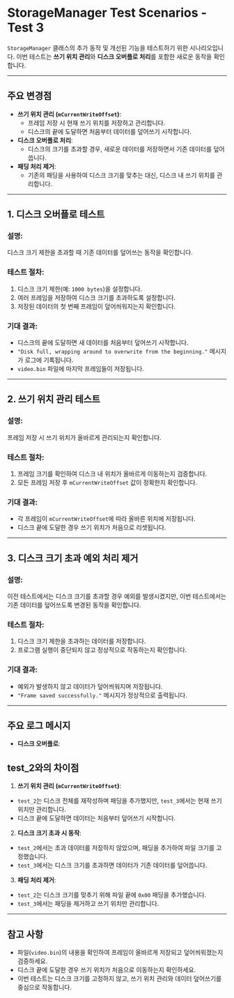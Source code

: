 # StorageManager Test Scenarios - Test 3

`StorageManager` 클래스의 추가 동작 및 개선된 기능을 테스트하기 위한 시나리오입니다. 이번 테스트는 **쓰기 위치 관리**와 **디스크 오버플로 처리**를 포함한 새로운 동작을 확인합니다.

---

## 주요 변경점
- **쓰기 위치 관리 (`mCurrentWriteOffset`)**:
  - 프레임 저장 시 현재 쓰기 위치를 저장하고 관리합니다.
  - 디스크의 끝에 도달하면 처음부터 데이터를 덮어쓰기 시작합니다.
- **디스크 오버플로 처리**:
  - 디스크의 크기를 초과할 경우, 새로운 데이터를 저장하면서 기존 데이터를 덮어씁니다.
- **패딩 처리 제거**:
  - 기존의 패딩을 사용하여 디스크 크기를 맞추는 대신, 디스크 내 쓰기 위치를 관리합니다.
  
---

## 1. 디스크 오버플로 테스트
### **설명**:
디스크 크기 제한을 초과할 때 기존 데이터를 덮어쓰는 동작을 확인합니다.

### **테스트 절차**:
1. 디스크 크기 제한(예: `1000 bytes`)을 설정합니다.
2. 여러 프레임을 저장하여 디스크 크기를 초과하도록 설정합니다.
3. 저장된 데이터의 첫 번째 프레임이 덮어씌워지는지 확인합니다.

### **기대 결과**:
- 디스크의 끝에 도달하면 새 데이터를 처음부터 덮어쓰기 시작합니다.
- `"Disk full, wrapping around to overwrite from the beginning."` 메시지가 로그에 기록됩니다.
- `video.bin` 파일에 마지막 프레임들이 저장됩니다.

---

## 2. 쓰기 위치 관리 테스트
### **설명**:
프레임 저장 시 쓰기 위치가 올바르게 관리되는지 확인합니다.

### **테스트 절차**:
1. 프레임 크기를 확인하여 디스크 내 위치가 올바르게 이동하는지 검증합니다.
2. 모든 프레임 저장 후 `mCurrentWriteOffset` 값이 정확한지 확인합니다.

### **기대 결과**:
- 각 프레임이 `mCurrentWriteOffset`에 따라 올바른 위치에 저장됩니다.
- 디스크 끝에 도달한 경우 쓰기 위치가 처음으로 리셋됩니다.

---

## 3. 디스크 크기 초과 예외 처리 제거
### **설명**:
이전 테스트에서는 디스크 크기를 초과할 경우 예외를 발생시켰지만, 이번 테스트에서는 기존 데이터를 덮어쓰도록 변경된 동작을 확인합니다.

### **테스트 절차**:
1. 디스크 크기 제한을 초과하는 데이터를 저장합니다.
2. 프로그램 실행이 중단되지 않고 정상적으로 작동하는지 확인합니다.

### **기대 결과**:
- 예외가 발생하지 않고 데이터가 덮어씌워지며 저장됩니다.
- `"Frame saved successfully."` 메시지가 정상적으로 출력됩니다.

---

## 주요 로그 메시지
- **디스크 오버플로**:

## test_2와의 차이점
1. **쓰기 위치 관리 (`mCurrentWriteOffset`)**:
 - `test_2`는 디스크 전체를 재작성하며 패딩을 추가했지만, `test_3`에서는 현재 쓰기 위치만 관리합니다.
 - 디스크 끝에 도달하면 데이터는 처음부터 덮어쓰기 시작합니다.

2. **디스크 크기 초과 시 동작**:
 - `test_2`에서는 초과 데이터를 저장하지 않았으며, 패딩을 추가하여 파일 크기를 고정했습니다.
 - `test_3`에서는 디스크 크기를 초과하면 데이터가 기존 데이터를 덮어씁니다.

3. **패딩 처리 제거**:
 - `test_2`는 디스크 크기를 맞추기 위해 파일 끝에 `0x00` 패딩을 추가했습니다.
 - `test_3`에서는 패딩을 제거하고 쓰기 위치만 관리합니다.

---

## 참고 사항
- 파일(`video.bin`)의 내용을 확인하여 프레임이 올바르게 저장되고 덮어씌워졌는지 검증하세요.
- 디스크 끝에 도달한 경우 쓰기 위치가 처음으로 이동하는지 확인하세요.
- 이번 테스트는 디스크 크기를 고정하지 않고, 쓰기 위치 관리와 데이터 덮어쓰기를 중심으로 작동합니다.
